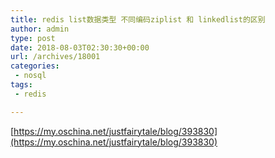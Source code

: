 ```yaml
---
title: redis list数据类型 不同编码ziplist 和 linkedlist的区别
author: admin
type: post
date: 2018-08-03T02:30:30+00:00
url: /archives/18001
categories:
 - nosql
tags:
 - redis

---
```

[https://my.oschina.net/justfairytale/blog/393830](https://my.oschina.net/justfairytale/blog/393830)